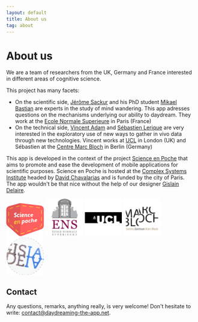 ```yaml
---
layout: default
title: About us
tag: about
---
```


# About us

We are a team of researchers from the UK, Germany and France interested in different areas of cognitive science.

This project has many facets:

* On the scientific side, [Jérôme Sackur](http://www.lscp.net/persons/sackur/) and his PhD student [Mikael Bastian](http://mikaelbastian.weebly.com/) are experts in the study of mind wandering. This app adresses questions on the mechanisms underlying our ability to daydream. They work at the [Ecole Normale Superieure](http://www.ens.fr) in Paris (France)
* On the technical side, [Vincent Adam](http://ucl.academia.edu/VincentADAM) and [Sébastien Lerique](https://mehho.net/sl/) are very interested in the exploratory use of new ways to gather in vivo data through new technologies. Vincent works at [UCL](http://www.ucl.ac.uk/) in London (UK) and Sébastien at the [Centre Marc Bloch](http://www.cmb.hu-berlin.de/en/) in Berlin (Germany)

This app is developed in the context of the project [Science en Poche](http://www.iscpif.fr/tiki-index.php?page=SEP) that aims to promote and ease the development of mobile applications for scientific purposes.
Science en Poche is hosted at the [Complex Systems Institute](http://www.iscpif.fr/tiki-index.php?page=home) headed by [David Chavalarias](http://chavalarias.com/) and is funded by the city of Paris.
The app wouldn't be that nice without the help of our designer [Gislain Delaire](http://cargocollective.com/gislaindelaire).

<div class="logos-container">
  <span class="stretch"></span>
  <a href="http://www.iscpif.fr/tiki-index.php?page=SEP"><img src="/images/logos/SEP_logo_rvb.png" style="width:100px;"></a>
  <a href="http://www.ens.fr/"><img src="/images/logos/logo_ens.png" style="width:100px;"></a>
  <a href="http://www.ucl.ac.uk"><img src="/images/logos/logo_ucl.png" style="width:100px;"></a>
  <a href="http://www.cmb.hu-berlin.de/en/"><img src="/images/logos/logo_mb.png" style="width:100px;"></a>
  <a href="http://cargocollective.com/gislaindelaire"><img src="/images/logos/logo_gis.png" style="width:100px;"></a>
  <span class="stretch"></span>
</div>

## Contact

Any questions, remarks, anything really, is very welcome!
Don't hesitate to write: [contact@daydreaming-the-app.net](mailto:contact@daydreaming-the-app.net).
